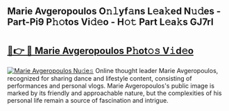 ## Marie Avgeropoulos O𝚗𝚕yf𝚊ns L𝚎a𝚔ed N𝚞𝚍es - Part-Pi9 P𝚑𝚘tos Vi𝚍𝚎o - H𝚘𝚝 Part L𝚎a𝚔s GJ7rl

# <h2><a href="http://kf53bgu.oniu.top/?m=Marie+Avgeropoulos">🔗👉 🔴 Marie Avgeropoulos P𝚑ot𝚘𝚜 V𝚒d𝚎o</a></h2>

[![Marie Avgeropoulos Nu𝚍e𝚜](https://i.imgur.com/0qMVB7G.gif)](http://kf53bgu.oniu.top/?m=Marie+Avgeropoulos)
Online thought leader Marie Avgeropoulos, recognized for sharing dance and lifestyle content, consisting of performances and personal vlogs. Marie Avgeropoulos's public image is marked by its friendly and approachable nature, but the complexities of his personal life remain a source of fascination and intrigue.  
